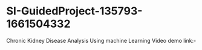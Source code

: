 # SI-GuidedProject-135793-1661504332
Chronic Kidney Disease Analysis Using machine Learning
Video demo link:- 
